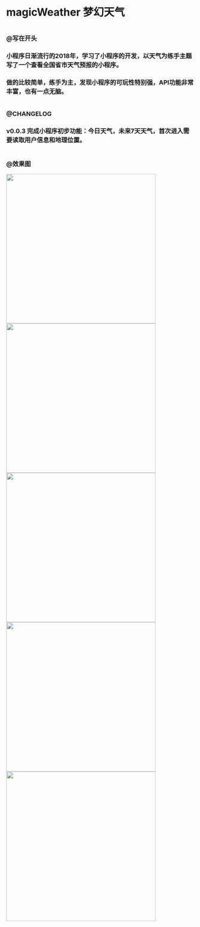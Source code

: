 # magicWeather 梦幻天气
#
### @写在开头
### 小程序日渐流行的2018年，学习了小程序的开发，以天气为练手主题写了一个查看全国省市天气预报的小程序。
### 做的比较简单，练手为主，发现小程序的可玩性特别强，API功能非常丰富，也有一点无脑。
#
#
###
### @CHANGELOG
### v0.0.3 完成小程序初步功能：今日天气，未来7天天气，首次进入需要读取用户信息和地理位置。
#
#
### @效果图
<img src="http://m.qpic.cn/psb?/V10GArct1d477r/iaYA36J1GWR60QexPF3g4cy0oJn.h70fhbFB5I5Cmjc!/b/dDMBAAAAAAAA&bo=OAQiCQAAAAADBzU!&rf=viewer_4" width="400" hegiht="280" align=center />
<img src="http://m.qpic.cn/psb?/V10GArct1d477r/jMcsnn**O21H2NjLSAEDOEol0YrEa19VZ*ERKApQxgw!/b/dDMBAAAAAAAA&bo=OAQiCQAAAAADh7U!&rf=viewer_4" width="400" hegiht="280" align=center />
<img src="http://m.qpic.cn/psb?/V10GArct1d477r/4mx48zN7iaInmulmkjFoJkutYNtk5X3TuP26Thi21tA!/b/dDEBAAAAAAAA&bo=OAQiCQAAAAADZ1U!&rf=viewer_4" width="400" hegiht="280" align=center />
<img src="http://m.qpic.cn/psb?/V10GArct1d477r/*24JmX7Je2cVyJN2McGwDbl94NuxQTKVu2BiD3sInTk!/b/dFYBAAAAAAAA&bo=OAQiCQAAAAADh7U!&rf=viewer_4" width="400" hegiht="280" align=center />
<img src="http://m.qpic.cn/psb?/V10GArct1d477r/fJfb0XW17hWrFq7WUwbd8xox0VdxcnFMxr861UUm5V0!/b/dEMBAAAAAAAA&bo=OAQiCQAAAAADh7U!&rf=viewer_4" width="400" hegiht="280" align=center />
